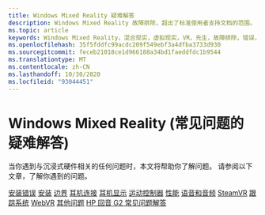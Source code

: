 ```yaml
---
title: Windows Mixed Reality 疑难解答
description: Windows Mixed Reality 故障排除，超出了标准使用者支持文档的范围。
ms.topic: article
keywords: Windows Mixed Reality，混合现实，虚拟现实，VR，先生，故障排除，错误，帮助，支持
ms.openlocfilehash: 35f5fddfc99acdc209f549ebf3a4dfba3733d930
ms.sourcegitcommit: feceb21018ce1d966188a34bd1faeddfdc1b9544
ms.translationtype: MT
ms.contentlocale: zh-CN
ms.lasthandoff: 10/30/2020
ms.locfileid: "93044451"
---
```

# <a name="troubleshooting-windows-mixed-reality-faqs"></a>Windows Mixed Reality (常见问题的疑难解答) 

当你遇到与沉浸式硬件相关的任何问题时，本文将帮助你了解问题。
请参阅以下文章，了解你遇到的问题。

[安装错误](installation_errors.md) 
[安装](set-up-questions.md) 
[边界](boundary-questions.md) 
[耳机连接](headset-connectivity.md) 
[耳机显示](headset-display.md) 
[运动控制器](motion-controller-problems.md) 
[性能](performance-questions.md) 
[语音和音频](speech-and-audio.md) 
[SteamVR](steamvr-questions.md) 
[跟踪系统](tracking.md) 
[WebVR](webvr-questions.md) 
[其他问题](other-questions.md) 
[HP 回音 G2 常见问题解答](reverbG2-faq.md)